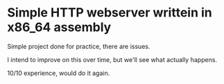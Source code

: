 # Simple HTTP webserver writtein in x86_64 assembly
Simple project done for practice, there are issues.

I intend to improve on this over time, but we'll see what actually happens.

10/10 experience, would do it again.
